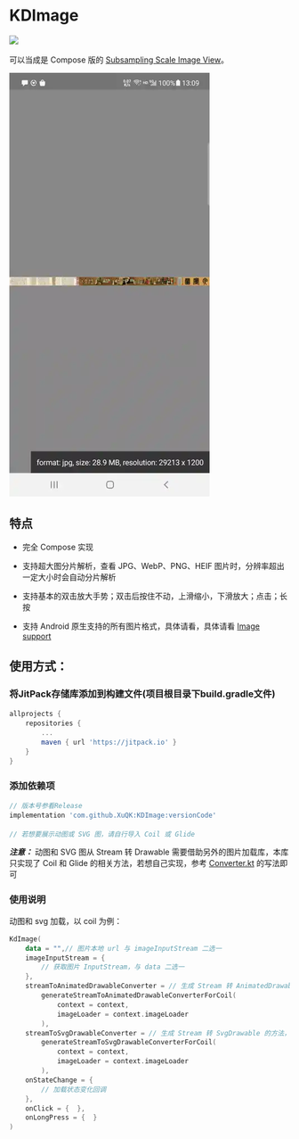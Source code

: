 # KDImage

[![](https://jitpack.io/v/XuQK/KDImage.svg)](https://jitpack.io/#XuQK/KDImage)

可以当成是 Compose 版的 [Subsampling Scale Image View](https://github.com/davemorrissey/subsampling-scale-image-view)。

![预览](preview.webp)

## 特点

- 完全 Compose 实现

- 支持超大图分片解析，查看 JPG、WebP、PNG、HEIF 图片时，分辨率超出一定大小时会自动分片解析
- 支持基本的双击放大手势；双击后按住不动，上滑缩小，下滑放大；点击；长按
- 支持 Android 原生支持的所有图片格式，具体请看，具体请看 [Image support](https://developer.android.com/guide/topics/media/media-formats#image-formats)

## 使用方式：

### 将JitPack存储库添加到构建文件(项目根目录下build.gradle文件)

```groovy
allprojects {
    repositories {
        ...
        maven { url 'https://jitpack.io' }
    }
}
```

### 添加依赖项

```groovy
// 版本号参看Release
implementation 'com.github.XuQK:KDImage:versionCode'

// 若想要展示动图或 SVG 图，请自行导入 Coil 或 Glide
```

***注意：*** 动图和 SVG 图从 Stream 转 Drawable 需要借助另外的图片加载库，本库只实现了 Coil 和 Glide 的相关方法，若想自己实现，参考 [Converter.kt](https://github.com/XuQK/KDImage/blob/master/KDImage/src/main/java/github/xuqk/kdimage/Converter.kt) 的写法即可

### 使用说明

动图和 svg 加载，以 coil 为例：

```kotlin
KdImage(
    data = "",// 图片本地 url 与 imageInputStream 二选一
    imageInputStream = {
        // 获取图片 InputStream，与 data 二选一
    },
    streamToAnimatedDrawableConverter = // 生成 Stream 转 AnimatedDrawable 的方法，若不需要动图，可不传
        generateStreamToAnimatedDrawableConverterForCoil(
            context = context,
            imageLoader = context.imageLoader
        ),
    streamToSvgDrawableConverter = // 生成 Stream 转 SvgDrawable 的方法，若不需要 svg，可不传
        generateStreamToSvgDrawableConverterForCoil(
            context = context,
            imageLoader = context.imageLoader
        ),
    onStateChange = {
        // 加载状态变化回调
    },
    onClick = {  },
    onLongPress = {  }
)
```
